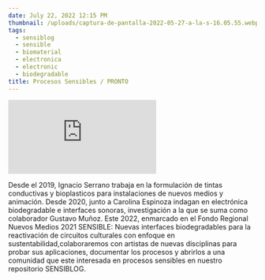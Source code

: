```yaml
---
date: July 22, 2022 12:15 PM
thumbnail: /uploads/captura-de-pantalla-2022-05-27-a-la-s-16.05.55.webp
tags:
  - sensiblog
  - sensible
  - biomaterial
  - electronica
  - electronic
  - biodegradable
title: Procesos Sensibles / PRONTO
---
```

<iframe src="https://player.vimeo.com/video/733661373?h=b11de75100" frameborder="0" allow="autoplay; fullscreen; picture-in-picture" allowfullscreen></iframe>


Desde el 2019, Ignacio Serrano trabaja en la formulación de tintas conductivas y bioplasticos para instalaciones de nuevos medios y animación.  Desde 2020, junto a Carolina Espinoza indagan en electrónica biodegradable e interfaces sonoras, investigación a la que se suma como colaborador Gustavo Muñoz.
Este 2022, enmarcado en el Fondo Regional Nuevos Medios 2021 SENSIBLE: Nuevas interfaces biodegradables para la reactivación de circuitos culturales con enfoque en sustentabilidad,colaboraremos con artistas de nuevas disciplinas para probar sus aplicaciones, documentar los procesos y abrirlos a una comunidad que este interesada en procesos sensibles en nuestro repositorio SENSIBLOG.
